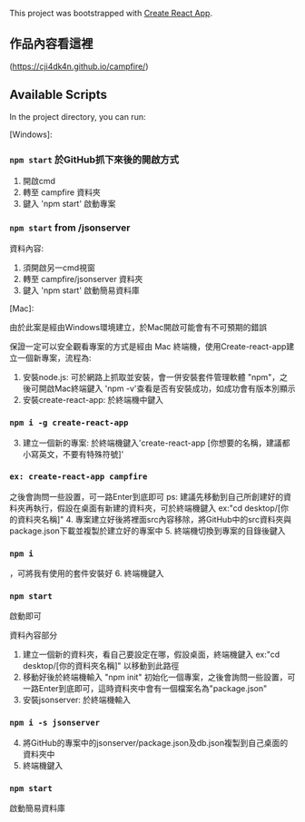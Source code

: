 This project was bootstrapped with [Create React App](https://github.com/facebook/create-react-app).

## 作品內容看這裡
(https://cji4dk4n.github.io/campfire/)

## Available Scripts

In the project directory, you can run:

[Windows]:

### `npm start` 於GitHub抓下來後的開啟方式

1. 開啟cmd
2. 轉至 campfire 資料夾
3. 鍵入 'npm start' 啟動專案

### `npm start` from /jsonserver

資料內容: 

1. 須開啟另一cmd視窗 
2. 轉至 campfire/jsonserver 資料夾
3. 鍵入 'npm start' 啟動簡易資料庫 

[Mac]: 

由於此案是經由Windows環境建立，於Mac開啟可能會有不可預期的錯誤

保證一定可以安全觀看專案的方式是經由 Mac 終端機，使用Create-react-app建立一個新專案，流程為:

1. 安裝node.js: 可於網路上抓取並安裝，會一併安裝套件管理軟體 "npm"，之後可開啟Mac終端鍵入 'npm -v'查看是否有安裝成功，如成功會有版本別顯示
2. 安裝create-react-app: 於終端機中鍵入
### `npm i -g create-react-app`
3. 建立一個新的專案: 於終端機鍵入'create-react-app [你想要的名稱，建議都小寫英文，不要有特殊符號]'  
### `ex: create-react-app campfire`
   之後會詢問一些設置，可一路Enter到底即可
   ps: 建議先移動到自己所創建好的資料夾再執行，假設在桌面有新建的資料夾，可於終端機鍵入 ex:"cd desktop/[你的資料夾名稱]"
4. 專案建立好後將裡面src內容移除，將GitHub中的src資料夾與package.json下載並複製於建立好的專案中
5. 終端機切換到專案的目錄後鍵入
### `npm i`
   ，可將我有使用的套件安裝好
6. 終端機鍵入
### `npm start`
   啟動即可

資料內容部分

1. 建立一個新的資料夾，看自己要設定在哪，假設桌面，終端機鍵入 ex:"cd desktop/[你的資料夾名稱]" 以移動到此路徑
2. 移動好後於終端機輸入 "npm init" 初始化一個專案，之後會詢問一些設置，可一路Enter到底即可，這時資料夾中會有一個檔案名為"package.json"
3. 安裝jsonserver: 於終端機輸入 
### `npm i -s jsonserver`
4. 將GitHub的專案中的jsonserver/package.json及db.json複製到自己桌面的資料夾中
5. 終端機鍵入
### `npm start`
   啟動簡易資料庫